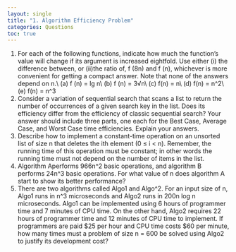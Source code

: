 ```yaml
---
layout: single
title: "1. Algorithm Efficiency Problem"
categories: Questions
toc: true
---
```


1. For each of the following functions, indicate how much the function’s value will change if its
  argument is increased eightfold. Use either (i) the difference between, or (ii)the ratio of, f (8n) and f (n),
  whichever is more convenient for getting a compact answer. Note that none of the answers depend on n.\\
  (a) f (n) = lg n\\
  (b) f (n) = 3√n\\
  (c) f(n) = n\\
  (d) f(n) = n^2\\
  (e) f(n) = n^3
2. Consider a variation of sequential search that scans a list to return the number of occurrences
  of a given search key in the list. Does its efficiency differ from the efficiency of classic sequential search?
  Your answer should include three parts, one each for the Best Case, Average Case, and Worst Case time
  efficiencies. Explain your answers.
3. Describe how to implement a constant-time operation on an unsorted list of size n that deletes
  the ith element (0 ≤ i < n). Remember, the running time of this operation must be constant; in other
  words the running time must not depend on the number of items in the list.
4. Algorithm Aperforms 966n^2 basic operations, and algorithm B performs 24n^3 basic operations.
  For what value of n does algorithm A start to show its better performance?
5. There are two algorithms called Algo1 and Algo^2. For an input size of n, Algo1 runs in n^3
  microseconds and Algo2 runs in 200n log n microseconds. Algo1 can be implemented using 6 hours of
  programmer time and 7 minutes of CPU time. On the other hand, Algo2 requires 22 hours of programmer
  time and 12 minutes of CPU time to implement. If programmers are paid $25 per hour and CPU time
  costs $60 per minute, how many times must a problem of size n = 600 be solved using Algo2 to justify its
  development cost?




